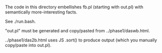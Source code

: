 The code in this directory embellishes fb.pl (starting with out.pl) with
semantically more-interesting facts.

See ./run.bash.


"out.pl" must be generated and copy/pasted from ../phase1/daswb.html.

../phase1/das2b.html uses JS .sort() to produce output (which you manually copy/paste into out.pl).
